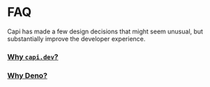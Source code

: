 # FAQ

Capi has made a few design decisions that might seem unusual, but substantially
improve the developer experience.

### [Why `capi.dev`?](/faq/why-capi-dev)

### [Why Deno?](/faq/why-deno)
